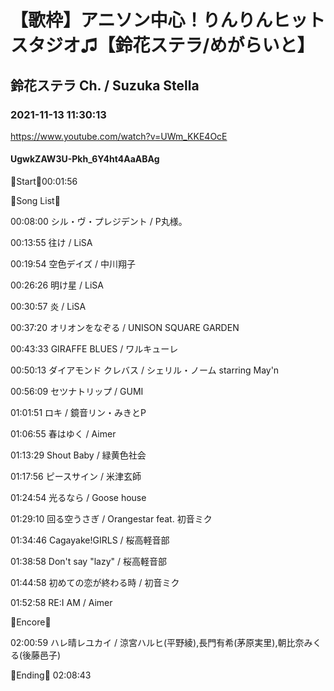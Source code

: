 # 【歌枠】アニソン中心！りんりんヒットスタジオ♫【鈴花ステラ/めがらいと】

## 鈴花ステラ Ch. / Suzuka Stella

### 2021-11-13 11:30:13

https://www.youtube.com/watch?v=UWm_KKE4OcE

#### UgwkZAW3U-Pkh_6Y4ht4AaABAg

🔔Start🔔00:01:56



🔔Song List🔔

00:08:00 シル・ヴ・プレジデント / P丸様。

00:13:55 往け / LiSA

00:19:54 空色デイズ / 中川翔子

00:26:26 明け星 / LiSA

00:30:57 炎 / LiSA

00:37:20 オリオンをなぞる / UNISON SQUARE GARDEN

00:43:33 GIRAFFE BLUES / ワルキューレ

00:50:13 ダイアモンド クレバス / シェリル・ノーム starring May'n

00:56:09 セツナトリップ / GUMI

01:01:51 ロキ / 鏡音リン・みきとP

01:06:55 春はゆく / Aimer

01:13:29 Shout Baby / 緑黄色社会

01:17:56 ピースサイン / 米津玄師

01:24:54 光るなら / Goose house

01:29:10 回る空うさぎ / Orangestar feat. 初音ミク

01:34:46 Cagayake!GIRLS / 桜高軽音部

01:38:58 Don't say "lazy" / 桜高軽音部

01:44:58 初めての恋が終わる時 / 初音ミク

01:52:58 RE:I AM / Aimer



🔔Encore🔔

02:00:59 ハレ晴レユカイ / 涼宮ハルヒ(平野綾),長門有希(茅原実里),朝比奈みくる(後藤邑子)



🔔Ending🔔 02:08:43


